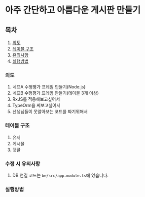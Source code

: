 # 아주 간단하고 아름다운 게시판 만들기

## 목차

1. [의도](#의도)
2. [테이블 구조](#테이블-구조)
3. [유의사항](#수정-시-유의사항)
4. [실행방법](#실행방법)

### 의도

1. 네프A 수행평가 프레임 만들기(Node.js)
2. 네프B 수행평가 프레임 만들기(테이블 3개 이상)
3. RxJS를 적용해보고싶어서
4. TypeOrm을 써보고싶어서
5. 선생님들이 못알아보는 코드를 짜기위해서

### 테이블 구조

1. 유저
2. 게시물
3. 댓글

### 수정 시 유의사항

1. DB 연결 코드는 `be/src/app.module.ts`에 있습니다.

### 실행방법

